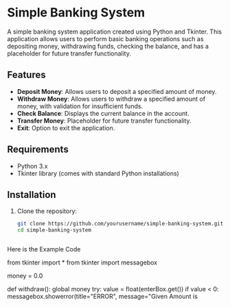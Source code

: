 # Simple Banking System

A simple banking system application created using Python and Tkinter. This application allows users to perform basic banking operations such as depositing money, withdrawing funds, checking the balance, and has a placeholder for future transfer functionality.

## Features

- **Deposit Money**: Allows users to deposit a specified amount of money.
- **Withdraw Money**: Allows users to withdraw a specified amount of money, with validation for insufficient funds.
- **Check Balance**: Displays the current balance in the account.
- **Transfer Money**: Placeholder for future transfer functionality.
- **Exit**: Option to exit the application.

## Requirements

- Python 3.x
- Tkinter library (comes with standard Python installations)

## Installation

1. Clone the repository:
   ```bash
   git clone https://github.com/yourusername/simple-banking-system.git
   cd simple-banking-system


   
Here is the Example Code

from tkinter import *
from tkinter import messagebox

money = 0.0

def withdraw():
    global money
    try:
        value = float(enterBox.get())
        if value < 0:
            messagebox.showerror(title="ERROR", message="Given Amount is
